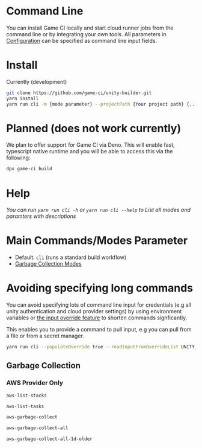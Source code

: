 # Command Line

You can install Game CI locally and start cloud runner jobs from the command line or by integrating your own tools. All parameters in [Configuration](configuration) can be specified as command line input fields.

# Install

Currently (development)

```bash
git clone https://github.com/game-ci/unity-builder.git
yarn install
yarn run cli -m {mode parameter} --projectPath {Your project path} {... other command line parameters}
```
# Planned (does not work currently)
We plan to offer support for Game CI via Deno. This will enable fast, typescript native runtime and you will be able to access this via the following:
```bash
dpx game-ci build
```

# Help
_You can run `yarn run cli -h` or `yarn run cli --help` to List all modes and paramters with descriptions_

# Main Commands/Modes Parameter
- Default: `cli` (runs a standard build workflow)
- [Garbage Collection Modes](#garbage-collection)

# Avoiding specifying long commands
You can avoid specifying lots of command line input for credentials (e.g all unity authentication and cloud provider settings) by using environment variables or [the input override feature](advanced-topics/input-override#example) to shorten commands signficantly. 

This enables you to provide a command to pull input, e.g you can pull from a file or from a secret manager.

```bash
yarn run cli --populateOverride true --readInputFromOverrideList UNITY_EMAIL,UNITY_SERIAL,UNITY_PASSWORD --readInputOverrideCommand="gcloud secrets versions access 1 --secret=\"{0}\""
```

## Garbage Collection
### AWS Provider Only
```bash
aws-list-stacks
```
```bash
aws-list-tasks
```
```bash
aws-garbage-collect
```
```bash
aws-garbage-collect-all
```
```bash
aws-garbage-collect-all-1d-older
```
